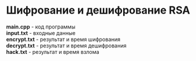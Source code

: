 # Шифрование и дешифрование RSA
**main.cpp** - код программы  
**input.txt** - входные данные  
**encrypt.txt** - результат и время шифрования  
**decrypt.txt** - результат и время дешифрования  
**hack.txt** - результат и время взлома  
